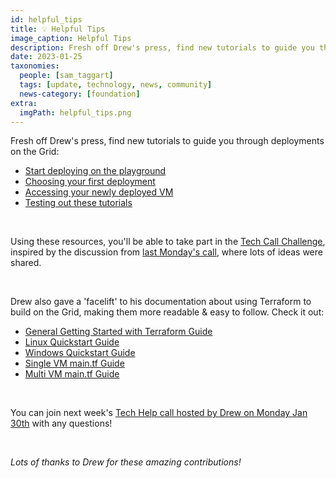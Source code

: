 ```yaml
---
id: helpful_tips
title: 💡 Helpful Tips
image_caption: Helpful Tips
description: Fresh off Drew's press, find new tutorials to guide you through deployments on the Grid
date: 2023-01-25
taxonomies:
  people: [sam_taggart]
  tags: [update, technology, news, community]
  news-category: [foundation]
extra:
  imgPath: helpful_tips.png
---
```


<!-- *"This article was originally published by Victoria Obeegadoo a former member of ThreeFold Foundation."* -->


Fresh off Drew's press, find new tutorials to guide you through deployments on the Grid:

- [Start deploying on the playground](https://forum.threefold.io/t/how-to-setup-to-deploy-your-first-workload-on-the-playground/3739)
- [Choosing your first deployment](https://forum.threefold.io/t/how-to-deploying-your-first-workload-on-the-threefold-playground/3740)
- [Accessing your newly deployed VM](https://forum.threefold.io/t/how-to-accessing-your-ubuntu-vm-deployed-on-the-threefold-grid/3741)
- [Testing out these tutorials](https://forum.threefold.io/t/creating-a-cloud-linux-desktop-environment-on-the-threefold-grid/3731)

<br/>

Using these resources, you'll be able to take part in the [Tech Call Challenge](https://forum.threefold.io/t/threefold-tech-call-challenge/3733), inspired by the discussion from [last Monday's call](https://forum.threefold.io/t/01-23-23-weekly-community-q-a-and-technical-call-recording/3732), where lots of ideas were shared.

<br/>

Drew also gave a 'facelift' to his documentation about using Terraform to build on the Grid, making them more readable & easy to follow. Check it out:

- [General Getting Started with Terraform Guide](https://forum.threefold.io/t/are-you-ready-to-create-your-first-terraform-deployment-heres-how/3670)
- [Linux Quickstart Guide](https://forum.threefold.io/t/how-to-deploy-a-terraform-example-configuration-on-the-threefold-grid-from-linux-in-7-steps/3672)
- [Windows Quickstart Guide](https://forum.threefold.io/t/deploying-an-example-configuration-with-terraform-on-windows-using-putty-in-7-steps/3671)
- [Single VM main.tf Guide](https://forum.threefold.io/t/how-do-i-create-a-single-vm-main-tf-to-deploy-with-terraform/3738)
- [Multi VM main.tf Guide](https://forum.threefold.io/t/how-do-i-create-a-multi-node-terraform-deployment-in-2023-explained/3669)

<br/>

You can join next week's [Tech Help call hosted by Drew on Monday Jan 30th](https://forum.threefold.io/t/weekly-community-q-a-and-tech-call-on-monday-january-30-2023-at-12-00-pm-noon-central-us-time/3734) with any questions!

<br/>

_Lots of thanks to Drew for these amazing contributions!_
